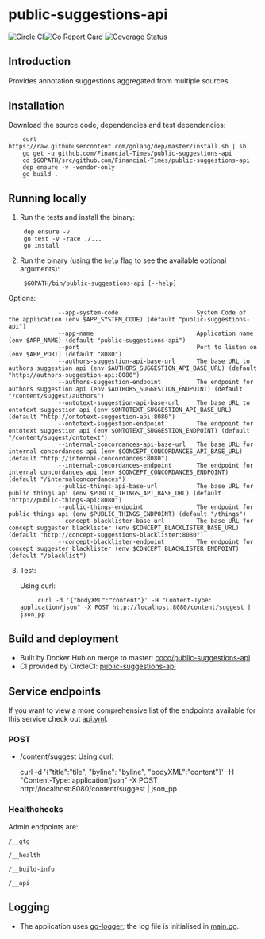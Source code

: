 # public-suggestions-api

[![Circle CI](https://circleci.com/gh/Financial-Times/public-suggestions-api/tree/master.png?style=shield)](https://circleci.com/gh/Financial-Times/public-suggestions-api/tree/master)[![Go Report Card](https://goreportcard.com/badge/github.com/Financial-Times/public-suggestions-api)](https://goreportcard.com/report/github.com/Financial-Times/public-suggestions-api) [![Coverage Status](https://coveralls.io/repos/github/Financial-Times/public-suggestions-api/badge.svg)](https://coveralls.io/github/Financial-Times/public-suggestions-api)

## Introduction

Provides annotation suggestions aggregated from multiple sources

## Installation

Download the source code, dependencies and test dependencies:

        curl https://raw.githubusercontent.com/golang/dep/master/install.sh | sh
        go get -u github.com/Financial-Times/public-suggestions-api
        cd $GOPATH/src/github.com/Financial-Times/public-suggestions-api
        dep ensure -v -vendor-only
        go build .

## Running locally

1. Run the tests and install the binary:

        dep ensure -v
        go test -v -race ./...
        go install

2. Run the binary (using the `help` flag to see the available optional arguments):

        $GOPATH/bin/public-suggestions-api [--help]

Options:

                  --app-system-code                      System Code of the application (env $APP_SYSTEM_CODE) (default "public-suggestions-api")
                  --app-name                             Application name (env $APP_NAME) (default "public-suggestions-api")
                  --port                                 Port to listen on (env $APP_PORT) (default "8080")
                  --authors-suggestion-api-base-url      The base URL to authors suggestion api (env $AUTHORS_SUGGESTION_API_BASE_URL) (default "http://authors-suggestion-api:8080")
                  --authors-suggestion-endpoint          The endpoint for authors suggestion api (env $AUTHORS_SUGGESTION_ENDPOINT) (default "/content/suggest/authors")
                  --ontotext-suggestion-api-base-url     The base URL to ontotext suggestion api (env $ONTOTEXT_SUGGESTION_API_BASE_URL) (default "http://ontotext-suggestion-api:8080")
                  --ontotext-suggestion-endpoint         The endpoint for ontotext suggestion api (env $ONTOTEXT_SUGGESTION_ENDPOINT) (default "/content/suggest/ontotext")
                  --internal-concordances-api-base-url   The base URL for internal concordances api (env $CONCEPT_CONCORDANCES_API_BASE_URL) (default "http://internal-concordances:8080")
                  --internal-concordances-endpoint       The endpoint for internal concordances api (env $CONCEPT_CONCORDANCES_ENDPOINT) (default "/internalconcordances")
                  --public-things-api-base-url           The base URL for public things api (env $PUBLIC_THINGS_API_BASE_URL) (default "http://public-things-api:8080")
                  --public-things-endpoint               The endpoint for public things api (env $PUBLIC_THINGS_ENDPOINT) (default "/things")
                  --concept-blacklister-base-url         The base URL for concept suggester blacklister (env $CONCEPT_BLACKLISTER_BASE_URL) (default "http://concept-suggestions-blacklister:8080")
                  --concept-blacklister-endpoint         The endpoint for concept suggester blacklister (env $CONCEPT_BLACKLISTER_ENDPOINT) (default "/blacklist")          

3. Test:

    Using curl:

            curl -d '{"bodyXML":"content"}' -H "Content-Type: application/json" -X POST http://localhost:8080/content/suggest | json_pp


## Build and deployment

* Built by Docker Hub on merge to master: [coco/public-suggestions-api](https://hub.docker.com/r/coco/public-suggestions-api/)
* CI provided by CircleCI: [public-suggestions-api](https://circleci.com/gh/Financial-Times/public-suggestions-api)

## Service endpoints

If you want to view a more comprehensive list of the endpoints available for this service check out [api.yml](https://github.com/Financial-Times/public-suggestions-api/blob/feature/remove-falcon-suggestion-api/_ft/api.yml).

### POST
* /content/suggest
Using curl:

    curl -d '{"title":"tile", "byline": "byline", "bodyXML":"content"}' -H "Content-Type: application/json" -X POST http://localhost:8080/content/suggest | json_pp

### Healthchecks
Admin endpoints are:

`/__gtg`

`/__health`

`/__build-info`

`/__api`

## Logging

* The application uses [go-logger](https://github.com/Financial-Times/go-logger); the log file is initialised in [main.go](main.go).